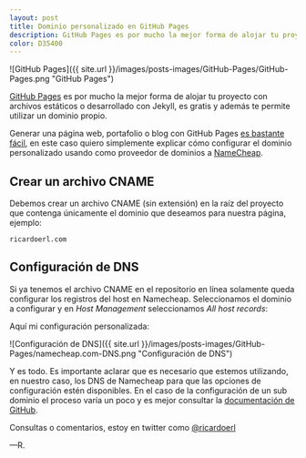 ```yaml
---
layout: post
title: Dominio personalizado en GitHub Pages
description: GitHub Pages es por mucho la mejor forma de alojar tu proyecto desarrollado con Jekyll, es gratis y ademas te permite utilizar un dominio propio.
color: D35400
---
```


![GitHub Pages]({{ site.url }}/images/posts-images/GitHub-Pages/GitHub-Pages.png "GitHub Pages")

[GitHub Pages](http://pages.github.com/) es por mucho la mejor forma de alojar tu proyecto con archivos estáticos o desarrollado con Jekyll, es gratis y además te permite utilizar un dominio propio.

Generar una página web, portafolio o blog con GitHub Pages [es bastante fácil](http://pages.github.com/#tutorial), en este caso quiero simplemente explicar cómo configurar el dominio personalizado usando como proveedor de dominios a [NameCheap](https://www.namecheap.com/). 

## Crear un archivo CNAME

Debemos crear un archivo CNAME (sin extensión) en la raíz del proyecto que contenga únicamente el dominio que deseamos para nuestra página, ejemplo:

	ricardoerl.com


## Configuración de DNS

Si ya tenemos el archivo CNAME en el repositorio en línea solamente queda configurar los registros del host en Namecheap. Seleccionamos el dominio a configurar y en *Host Management* seleccionamos *All host records*:

Aquí mi configuración personalizada:

![Configuración de DNS]({{ site.url }}/images/posts-images/GitHub-Pages/namecheap.com-DNS.png "Configuración de DNS")

Y es todo. Es importante aclarar que es necesario que estemos utilizando, en nuestro caso, los DNS de Namecheap para que las opciones de configuración estén disponibles. En el caso de la configuración de un sub dominio el proceso varía un poco y es mejor consultar la [documentación de GitHub](https://help.github.com/articles/setting-up-a-custom-domain-with-pages).

Consultas o comentarios, estoy en twitter como [@ricardoerl](https://twitter.com/ricardoerl)

&mdash;R.





